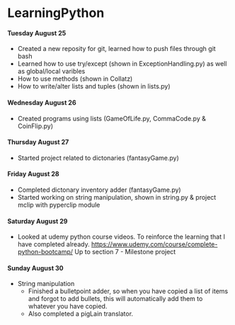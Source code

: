 # LearningPython


#### Tuesday August 25

- Created a new reposity for git, learned how to push files through git bash
- Learned how to use try/except (shown in ExceptionHandling.py) as well as global/local varibles
- How to use methods (shown in Collatz)
- How to write/alter lists and tuples (shown in lists.py)

#### Wednesday August 26

- Created programs using lists (GameOfLife.py, CommaCode.py & CoinFlip.py)

#### Thursday August 27

- Started project related to dictonaries (fantasyGame.py)

#### Friday August 28

- Completed dictonary inventory adder (fantasyGame.py)
- Started working on string manipulation, shown in string.py & project mclip with pyperclip module

#### Saturday August 29

- Looked at udemy python course videos. To reinforce the learning that I have completed already. https://www.udemy.com/course/complete-python-bootcamp/ Up to section 7 - Milestone project

#### Sunday August 30

- String manipulation
    - Finished a bulletpoint adder, so when you have copied a list of items and forgot to add bullets, this will automatically add them to whatever you have copied.
    - Also completed a pigLain translator.
